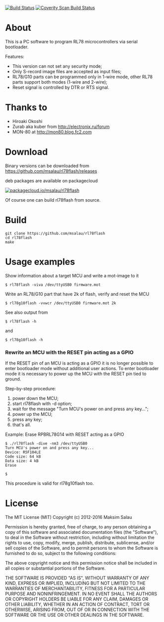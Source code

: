 [![Build Status](https://travis-ci.org/msalau/rl78flash.svg?branch=master)](https://travis-ci.org/msalau/rl78flash)
[![Coverity Scan Build Status](https://scan.coverity.com/projects/5448/badge.svg)](https://scan.coverity.com/projects/5448)

# About

This is a PC software to program RL78 microcontrollers via serial bootloader.

Features:
* This version can not set any security mode;
* Only S-record image files are accepted as input files;
* RL78/G10 parts can be programmed only in 1-wire mode,
  other RL78 parts support both modes (1-wire and 2-wire);
* Reset signal is controlled by DTR or RTS signal.

# Thanks to

* Hiroaki Okoshi
* Zurab aka kuber from http://electronix.ru/forum
* MON-80 at http://mon80.blog.fc2.com

# Download

Binary versions can be downloaded from
https://github.com/msalau/rl78flash/releases

deb packages are available on packagecloud

[![packagecloud.io/msalau/rl78flash](https://packagecloud.io/assets/packagecloud-badge-fbea7fd09f5aab38e8d59fec16f2268c.png)](https://packagecloud.io/msalau/rl78flash)

Of course one can build rl78flash from source.

# Build

```
git clone https://github.com/msalau/rl78flash
cd rl78flash
make
```

# Usage examples

Show information about a target MCU and write a mot-image to it
```
$ rl78flash -viva /dev/ttyUSB0 firmware.mot
```

Write an RL78/G10 part that have 2k of flash, verify and reset the MCU
```
$ rl78g10flash -vvwcr /dev/ttyUSB0 firmware.mot 2k
```

See also output from
```
$ rl78flash -h
```
and
```
$ rl78g10flash -h
```

### Rewrite an MCU with the RESET pin acting as a GPIO

If the RESET pin of an MCU is acting as a GPIO it is no longer possible to
enter bootloader mode without additional user actions. To enter bootloader
mode it is necessary to power up the MCU with the RESET pin tied to ground.

Step-by-step procedure:

1. power down the MCU;
2. start rl78flash with -d option;
3. wait for the message "Turn MCU's power on and press any key...";
4. power up the MCU;
5. press any key;
6. that's all.

Example: Erase RPBRL78G14 with RESET acting as a GPIO
```
$ ./rl78flash -dive -nm3 /dev/ttyUSB0
Turn MCU's power on and press any key...
Device: R5F104LE
Code size: 64 kB
Data size: 4 kB
Erase

$
```

This procedure is valid for rl78g10flash too.

# License

The MIT License (MIT)
Copyright (c) 2012-2016 Maksim Salau

Permission is hereby granted, free of charge, to any person obtaining a copy of
this software and associated documentation files (the "Software"), to deal in
the Software without restriction, including without limitation the rights to
use, copy, modify, merge, publish, distribute, sublicense, and/or sell copies
of the Software, and to permit persons to whom the Software is furnished
to do so, subject to the following conditions:

The above copyright notice and this permission notice shall be included in all
copies or substantial portions of the Software.

THE SOFTWARE IS PROVIDED "AS IS", WITHOUT WARRANTY OF ANY KIND, EXPRESS OR
IMPLIED, INCLUDING BUT NOT LIMITED TO THE WARRANTIES OF MERCHANTABILITY, FITNESS
FOR A PARTICULAR PURPOSE AND NONINFRINGEMENT. IN NO EVENT SHALL THE AUTHORS OR
COPYRIGHT HOLDERS BE LIABLE FOR ANY CLAIM, DAMAGES OR OTHER LIABILITY, WHETHER
IN AN ACTION OF CONTRACT, TORT OR OTHERWISE, ARISING FROM, OUT OF OR IN
CONNECTION WITH THE SOFTWARE OR THE USE OR OTHER DEALINGS IN THE SOFTWARE.
